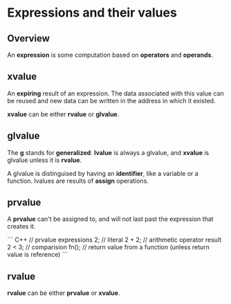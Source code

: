 # Expressions and their values

## Overview

An __expression__ is some computation based on __operators__ and __operands__.


## xvalue

An __expiring__ result of an expression. The data associated with this value can be reused and new data can be written in the address in which it existed.

__xvalue__ can be either __rvalue__ or __glvalue__.

## glvalue

The __g__ stands for __generalized__. __lvalue__ is always a glvalue, and __xvalue__ is glvalue unless it is __rvalue__.

A glvalue is distinguised by having an __identifier__, like a variable or a function. lvalues are results of __assign__ operations.

## prvalue

A __prvalue__ can't be assigned to, and will not last past the expression that creates it.

´´´ C++
// prvalue expressions
2;     // literal
2 + 2; // arithmetic operator result
2 < 3; // comparision
fn();  // return value from a function (unless return value is reference)
´´´




## rvalue

__rvalue__ can be either __prvalue__ or __xvalue__.


